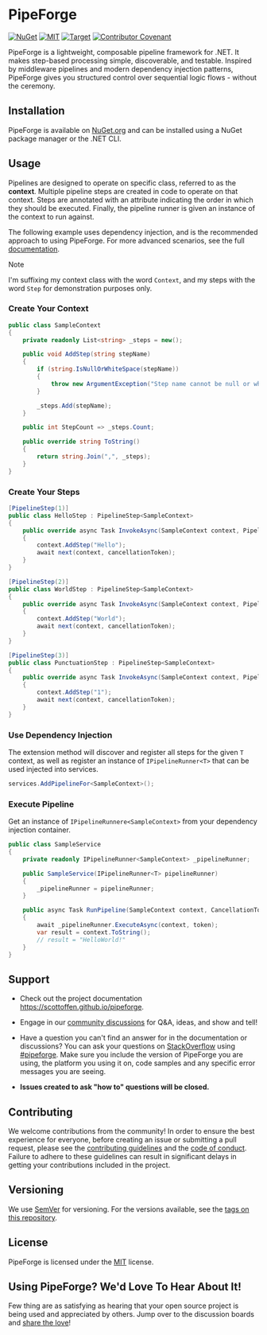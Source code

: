 # PipeForge

[![NuGet](https://img.shields.io/nuget/v/PipeForge)](https://www.nuget.org/packages/PipeForge/)
[![MIT](https://img.shields.io/github/license/scottoffen/pipeforge)](./LICENSE)
[![Target](https://img.shields.io/badge/netstandard-2.0-blue)](https://learn.microsoft.com/en-us/dotnet/standard/net-standard)
[![Contributor Covenant](https://img.shields.io/badge/Contributor%20Covenant-2.1-4baaaa.svg)](code_of_conduct.md)


PipeForge is a lightweight, composable pipeline framework for .NET. It makes step-based processing simple, discoverable, and testable. Inspired by middleware pipelines and modern dependency injection patterns, PipeForge gives you structured control over sequential logic flows - without the ceremony.

## Installation

PipeForge is available on [NuGet.org](https://www.nuget.org/packages/PipeForge/) and can be installed using a NuGet package manager or the .NET CLI.

## Usage

Pipelines are designed to operate on specific class, referred to as the **context**. Multiple pipeline steps are created in code to operate on that context. Steps are annotated with an attribute indicating the order in which they should be executed. Finally, the pipeline runner is given an instance of the context to run against.

The following example uses dependency injection, and is the recommended approach to using PipeForge. For more advanced scenarios, see the full [documentation]().

> [!NOTE]
> I'm suffixing my context class with the word `Context`, and my steps with the word `Step` for demonstration purposes only.

### Create Your Context

```csharp
public class SampleContext
{
    private readonly List<string> _steps = new();

    public void AddStep(string stepName)
    {
        if (string.IsNullOrWhiteSpace(stepName))
        {
            throw new ArgumentException("Step name cannot be null or whitespace.", nameof(stepName));
        }

        _steps.Add(stepName);
    }

    public int StepCount => _steps.Count;

    public override string ToString()
    {
        return string.Join(",", _steps);
    }
}
```

### Create Your Steps

```csharp
[PipelineStep(1)]
public class HelloStep : PipelineStep<SampleContext>
{
    public override async Task InvokeAsync(SampleContext context, PipelineDelegate<SampleContext> next, CancellationToken cancellationToken = default)
    {
        context.AddStep("Hello");
        await next(context, cancellationToken);
    }
}

[PipelineStep(2)]
public class WorldStep : PipelineStep<SampleContext>
{
    public override async Task InvokeAsync(SampleContext context, PipelineDelegate<SampleContext> next, CancellationToken cancellationToken = default)
    {
        context.AddStep("World");
        await next(context, cancellationToken);
    }
}

[PipelineStep(3)]
public class PunctuationStep : PipelineStep<SampleContext>
{
    public override async Task InvokeAsync(SampleContext context, PipelineDelegate<SampleContext> next, CancellationToken cancellationToken = default)
    {
        context.AddStep("1");
        await next(context, cancellationToken);
    }
}
```

### Use Dependency Injection

The extension method will discover and register all steps for the given `T` context, as well as register an instance of `IPipelineRunner<T>` that can be used injected into services.

```csharp
services.AddPipelineFor<SampleContext>();
```

### Execute Pipeline

Get an instance of `IPipelineRunnere<SampleContext>` from your dependency injection container.

```csharp
public class SampleService
{
    private readonly IPipelineRunner<SampleContext> _pipelineRunner;

    public SampleService(IPipelineRunner<T> pipelineRunner)
    {
        _pipelineRunner = pipelineRunner;
    }

    public async Task RunPipeline(SampleContext context, CancellationToken? token = default)
    {
        await _pipelineRunner.ExecuteAsync(context, token);
        var result = context.ToString();
        // result = "HelloWorld!"
    }
}
```

## Support

- Check out the project documentation https://scottoffen.github.io/pipeforge.

- Engage in our [community discussions](https://github.com/scottoffen/pipeforge/discussions) for Q&A, ideas, and show and tell!

- Have a question you can't find an answer for in the documentation or discussions? You can ask your questions on [StackOverflow](https://stackoverflow.com) using [#pipeforge](https://stackoverflow.com/questions/tagged/pipeforge?sort=newest). Make sure you include the version of PipeForge you are using, the platform you using it on, code samples and any specific error messages you are seeing.

- **Issues created to ask "how to" questions will be closed.**

## Contributing

We welcome contributions from the community! In order to ensure the best experience for everyone, before creating an issue or submitting a pull request, please see the [contributing guidelines](CONTRIBUTING.md) and the [code of conduct](CODE_OF_CONDUCT.md). Failure to adhere to these guidelines can result in significant delays in getting your contributions included in the project.

## Versioning

We use [SemVer](http://semver.org/) for versioning. For the versions available, see the [tags on this repository](https://github.com/scottoffen/pipeforge/releases).

## License

PipeForge is licensed under the [MIT](./LICENSE) license.

## Using PipeForge? We'd Love To Hear About It!

Few thing are as satisfying as hearing that your open source project is being used and appreciated by others. Jump over to the discussion boards and [share the love](https://github.com/scottoffen/pipeforge/discussions)!
